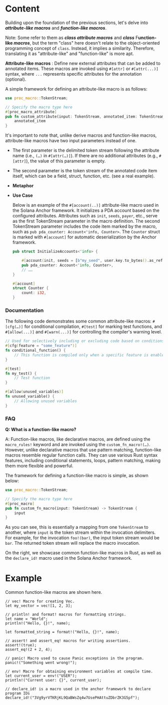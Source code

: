 # Content

Building upon the foundation of the previous sections, let's delve into ***attribute-like macros*** and ***function-like macros***.

Note: Some refer to them as ***class attribute macros*** and ***class*** F**unction-like *macros***, but the term "class" here doesn't relate to the object-oriented programming concept of `class`. Instead, it implies a similarity. Therefore, translating it as "attribute-like" and "function-like" is more apt.

**Attribute-like macros** : Define new external attributes that can be added to annotated items. These macros are invoked using `#[attr]` or `#[attr(...)]` syntax, where `...` represents specific attributes for the annotation (optional).

A simple framework for defining an attribute-like macro is as follows:

```rust
use proc_macro::TokenStream;

// Specify the macro type here
#[proc_macro_attribute]
pub fn custom_attribute(input: TokenStream, annotated_item: TokenStream) -> TokenStream {
    annotated_item
}
```

It's important to note that, unlike derive macros and function-like macros, attribute-like macros have two input parameters instead of one.

- The first parameter is the delimited token stream following the attribute name (i.e., `(…)` in `#[attr(…)]`). If there are no additional attributes (e.g., `#[attr]`), the value of this parameter is empty.
- The second parameter is the token stream of the annotated code item itself, which can be a field, struct, function, etc. (see a real example).
- **Metaphor**
    
    
- **Use Case**
    
    Below is an example of the `#[account(..)]` attribute-like macro used in the Solana Anchor framework. It initializes a PDA account based on the configured attributes. Attributes such as `init`, `seeds`, `payer`, etc., serve as the first TokenStream parameter in the macro definition. The second TokenStream parameter includes the code item marked by the macro, such as `pub pda_counter: Account<'info, Counter>`. The `Counter` struct is marked with `#[account]` for automatic deserialization by the Anchor framework.
    
    ```rust
    pub struct InitializeAccounts<'info> {
    
        #[account(init, seeds = [b"my_seed", user.key.to_bytes().as_ref()], payer = user, space = 8 + 8)]
        pub pda_counter: Account<'info, Counter>,
        // ……
    }
    
    #[account]
    struct Counter {
        count: i32,
    }
    ```
    

### **Documentation**

The following code demonstrates some common attribute-like macros: `#[cfg(…)]` for conditional compilation, `#[test]` for marking test functions, and `#[allow(...)]` and `#[warn(...)]` for controlling the compiler's warning level.

```rust
// Used for selectively including or excluding code based on conditions
#[cfg(feature = "some_feature")]
fn conditional_function() {
    // This function is compiled only when a specific feature is enabled
}

#[test]
fn my_test() {
    // Test function
}

#[allow(unused_variables)]
fn unused_variable() {
    // Allowing unused variables
}
```

### **FAQ**

**Q: What is a function-like macro?**

A: Function-like macros, like declarative macros, are defined using the `macro_rules!` keyword and are invoked using the `custom_fn_macro!(…)`. However, unlike declarative macros that use pattern matching, function-like macros resemble regular function calls. They can use various Rust syntax features, including conditional statements, loops, pattern matching, making them more flexible and powerful.

The framework for defining a function-like macro is simple, as shown below:

```rust
use proc_macro::TokenStream;

// Specify the macro type here
#[proc_macro]
pub fn custom_fn_macro(input: TokenStream) -> TokenStream {
    input
}
```

As you can see, this is essentially a mapping from one `TokenStream` to another, where `input` is the token stream within the invocation delimiters. For example, for the invocation `foo!(bar)`, the input token stream would be `bar`. The returned token stream will replace the macro invocation.

On the right, we showcase common function-like macros in Rust, as well as the `declare_id!` macro used in the Solana Anchor framework.

# Example

Common function-like macros are shown here.

```solidity
// vec! Macro for creating Vec.
let my_vector = vec![1, 2, 3];

// println! and format! macros for formatting strings.
let name = "World";
println!("Hello, {}!", name);

let formatted_string = format!("Hello, {}!", name);

// assert! and assert_eq! macros for writing assertions.
assert!(true);
assert_eq!(2 + 2, 4);

// panic! Macro used to cause Panic exceptions in the program.
panic!("Something went wrong!");

// env! Macro for obtaining environment variables at compile time.
let current_user = env!("USER");
println!("Current user: {}", current_user);

// declare_id! is a macro used in the anchor framework to declare program IDs
declare_id!("3Vg9yrVTKRjKL9QaBWsZq4w7UsePHAttuZDbrZK3G5pf");
```